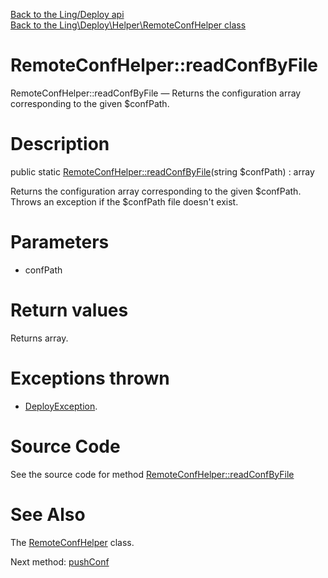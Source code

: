 [Back to the Ling/Deploy api](https://github.com/lingtalfi/Deploy/blob/master/doc/api/Ling/Deploy.md)<br>
[Back to the Ling\Deploy\Helper\RemoteConfHelper class](https://github.com/lingtalfi/Deploy/blob/master/doc/api/Ling/Deploy/Helper/RemoteConfHelper.md)


RemoteConfHelper::readConfByFile
================



RemoteConfHelper::readConfByFile — Returns the configuration array corresponding to the given $confPath.




Description
================


public static [RemoteConfHelper::readConfByFile](https://github.com/lingtalfi/Deploy/blob/master/doc/api/Ling/Deploy/Helper/RemoteConfHelper/readConfByFile.md)(string $confPath) : array




Returns the configuration array corresponding to the given $confPath.
Throws an exception if the $confPath file doesn't exist.




Parameters
================


- confPath

    


Return values
================

Returns array.


Exceptions thrown
================

- [DeployException](https://github.com/lingtalfi/Deploy/blob/master/doc/api/Ling/Deploy/Exception/DeployException.md).&nbsp;







Source Code
===========
See the source code for method [RemoteConfHelper::readConfByFile](https://github.com/lingtalfi/Deploy/blob/master/Helper/RemoteConfHelper.php#L30-L38)


See Also
================

The [RemoteConfHelper](https://github.com/lingtalfi/Deploy/blob/master/doc/api/Ling/Deploy/Helper/RemoteConfHelper.md) class.

Next method: [pushConf](https://github.com/lingtalfi/Deploy/blob/master/doc/api/Ling/Deploy/Helper/RemoteConfHelper/pushConf.md)<br>

